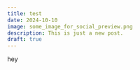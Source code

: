 ```yaml
---
title: test
date: 2024-10-10
image: some_image_for_social_preview.png
description: This is just a new post.
draft: true
---
```


<!-- Start writing your markdown here ;) -->
hey

